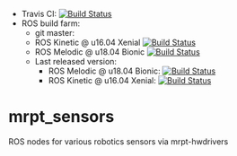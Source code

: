  * Travis CI: [![Build Status](https://travis-ci.org/mrpt-ros-pkg/mrpt_sensors.svg?branch=master)](https://travis-ci.org/mrpt-ros-pkg/mrpt_sensors)
 * ROS build farm:
    * git master:
     * ROS Kinetic @ u16.04 Xenial [![Build Status](http://build.ros.org/job/Kdev__mrpt_sensors__ubuntu_xenial_amd64/badge/icon)](http://build.ros.org/job/Kdev__mrpt_sensors__ubuntu_xenial_amd64/)
     * ROS Melodic @ u18.04 Bionic [![Build Status](http://build.ros.org/job/Mdev__mrpt_sensors__ubuntu_bionic_amd64/badge/icon)](http://build.ros.org/job/Mdev__mrpt_sensors__ubuntu_bionic_amd64/)
   * Last released version:
     * ROS Melodic @ u18.04 Bionic: [![Build Status](http://build.ros.org/job/Mbin_uB64__mrpt_sensors__ubuntu_bionic_amd64__binary/badge/icon)](http://build.ros.org/job/Mbin_uB64__mrpt_sensors__ubuntu_bionic_amd64__binary/)
     * ROS Kinetic @ u16.04 Xenial: [![Build Status](http://build.ros.org/job/Kbin_uX64__mrpt_sensors__ubuntu_xenial_amd64__binary/badge/icon)](http://build.ros.org/job/Kbin_uX64__mrpt_sensors__ubuntu_xenial_amd64__binary/)

# mrpt_sensors
ROS nodes for various robotics sensors via mrpt-hwdrivers
